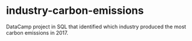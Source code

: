 # industry-carbon-emissions
DataCamp project in SQL that identified which industry produced the most carbon emissions in 2017.
